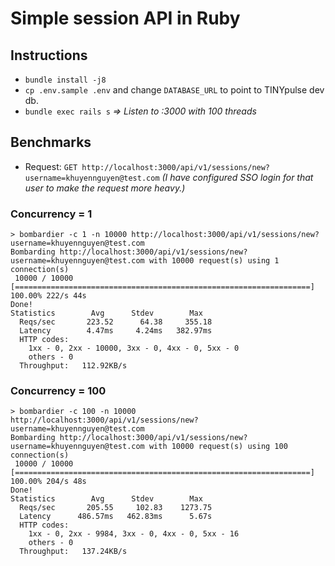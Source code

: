 # Simple session API in Ruby

## Instructions

- `bundle install -j8`
- `cp .env.sample .env` and change `DATABASE_URL` to point to TINYpulse dev db.
- `bundle exec rails s` _=> Listen to :3000 with 100 threads_

## Benchmarks

- Request: `GET http://localhost:3000/api/v1/sessions/new?username=khuyennguyen@test.com`
_(I have configured SSO login for that user to make the request more heavy.)_

### Concurrency = 1

```
> bombardier -c 1 -n 10000 http://localhost:3000/api/v1/sessions/new?username=khuyennguyen@test.com
Bombarding http://localhost:3000/api/v1/sessions/new?username=khuyennguyen@test.com with 10000 request(s) using 1 connection(s)
 10000 / 10000 [==================================================================] 100.00% 222/s 44s
Done!
Statistics        Avg      Stdev        Max
  Reqs/sec       223.52      64.38     355.18
  Latency        4.47ms     4.24ms   382.97ms
  HTTP codes:
    1xx - 0, 2xx - 10000, 3xx - 0, 4xx - 0, 5xx - 0
    others - 0
  Throughput:   112.92KB/s
```

### Concurrency = 100

```
> bombardier -c 100 -n 10000 http://localhost:3000/api/v1/sessions/new?username=khuyennguyen@test.com
Bombarding http://localhost:3000/api/v1/sessions/new?username=khuyennguyen@test.com with 10000 request(s) using 100 connection(s)
 10000 / 10000 [==================================================================] 100.00% 204/s 48s
Done!
Statistics        Avg      Stdev        Max
  Reqs/sec       205.55     102.83    1273.75
  Latency      486.57ms   462.83ms      5.67s
  HTTP codes:
    1xx - 0, 2xx - 9984, 3xx - 0, 4xx - 0, 5xx - 16
    others - 0
  Throughput:   137.24KB/s
```
